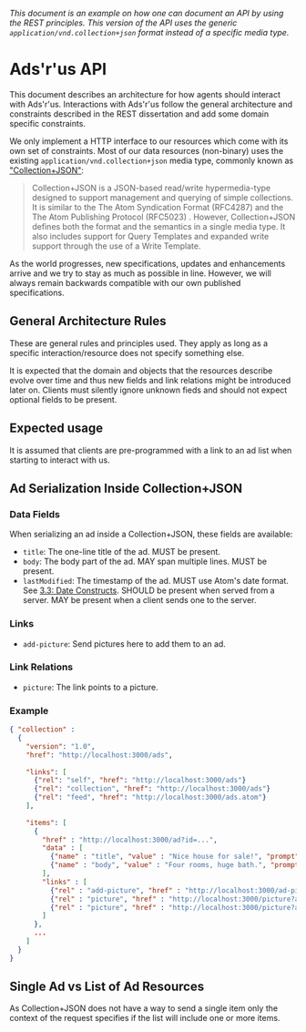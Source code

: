 _This document is an example on how one can document an API by using
the REST principles. This version of the API uses the generic
`application/vnd.collection+json` format instead of a specific media
type._

Ads'r'us API
============

This document describes an architecture for how agents should interact
with Ads'r'us. Interactions with Ads'r'us follow the general
architecture and constraints described in the REST dissertation and
add some domain specific constraints.

We only implement a HTTP interface to our resources which come with
its own set of constraints. Most of our data resources (non-binary)
uses the existing `application/vnd.collection+json` media type,
commonly known as ["Collection+JSON"][collection_json]:

> Collection+JSON is a JSON-based read/write hypermedia-type designed
to support management and querying of simple collections. It is
similar to the The Atom Syndication Format (RFC4287) and the The Atom
Publishing Protocol (RFC5023) . However, Collection+JSON defines both
the format and the semantics in a single media type. It also includes
support for Query Templates and expanded write support through the use
of a Write Template.

As the world progresses, new specifications, updates and enhancements
arrive and we try to stay as much as possible in line. However, we
will always remain backwards compatible with our own published
specifications.

General Architecture Rules
--------------------------

These are general rules and principles used. They apply as long as a
specific interaction/resource does not specify something else.

It is expected that the domain and objects that the resources describe
evolve over time and thus new fields and link relations might be
introduced later on. Clients must silently ignore unknown fieds and
should not expect optional fields to be present.

Expected usage
--------------

It is assumed that clients are pre-programmed with a link to an ad
list when starting to interact with us.

Ad Serialization Inside Collection+JSON
---------------------------------------

### Data Fields

When serializing an ad inside a Collection+JSON, these fields are available:

* `title`: The one-line title of the ad. MUST be present.
* `body`: The body part of the ad. MAY span multiple lines. MUST be present.
* `lastModified`: The timestamp of the ad. MUST use Atom's date
  format. See [3.3: Date
  Constructs](http://tools.ietf.org/html/rfc4287#section-3.3).  SHOULD
  be present when served from a server. MAY be present when a client
  sends one to the server.

### Links

* `add-picture`: Send pictures here to add them to an ad.

### Link Relations

* `picture`: The link points to a picture.

### Example

~~~json
{ "collection" :
  {
    "version": "1.0",
    "href": "http://localhost:3000/ads",
    
    "links": [
      {"rel": "self", "href": "http://localhost:3000/ads"}
      {"rel": "collection", "href": "http://localhost:3000/ads"}
      {"rel": "feed", "href": "http://localhost:3000/ads.atom"}
    ],
    
    "items": [
      {
        "href" : "http://localhost:3000/ad?id=...",
        "data" : [
          {"name" : "title", "value" : "Nice house for sale!", "prompt" : "Title"},
          {"name" : "body", "value" : "Four rooms, huge bath.", "prompt" : "Ad Body"}
        ],
        "links" : [
          {"rel" : "add-picture", "href" : "http://localhost:3000/ad-picture?adId=..."}
          {"rel" : "picture", "href" : "http://localhost:3000/picture?adId=...&index=0", "render" : "image"}
          {"rel" : "picture", "href" : "http://localhost:3000/picture?adId=...&index=1", "render" : "image"}
        ]
      },
      ...
    ]
  }
}
~~~

Single Ad vs List of Ad Resources
---------------------------------

As Collection+JSON does not have a way to send a single item only the
context of the request specifies if the list will include one or more
items.

[collection_json]: http://amundsen.com/media-types/collection/
